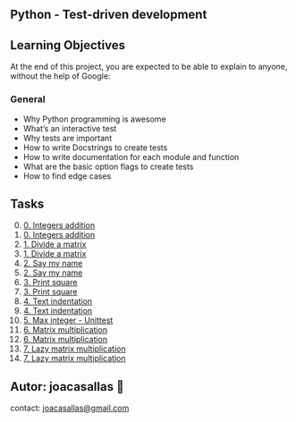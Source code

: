 ## Python - Test-driven development ##

## Learning Objectives ##

At the end of this project, you are expected to be able to explain to anyone, without the help of Google:

### General ###
* Why Python programming is awesome  
* What’s an interactive test  
* Why tests are important  
* How to write Docstrings to create tests  
* How to write documentation for each module and function  
* What are the basic option flags to create tests  
* How to find edge cases  

## Tasks ##  
0. [0. Integers addition](https://github.com/joacasallas2/holbertonschool-higher_level_programming/blob/main/python-test_driven_development/0-add_integer.py)
0. [0. Integers addition](https://github.com/joacasallas2/holbertonschool-higher_level_programming/blob/main/python-test_driven_development/tests/0-add_integer.txt)
1. [1. Divide a matrix](https://github.com/joacasallas2/holbertonschool-higher_level_programming/blob/main/python-test_driven_development/2-matrix_divided.py)
1. [1. Divide a matrix](https://github.com/joacasallas2/holbertonschool-higher_level_programming/blob/main/python-test_driven_development/tests/2-matrix_divided.txt)
2. [2. Say my name](https://github.com/joacasallas2/holbertonschool-higher_level_programming/blob/main/python-test_driven_development/3-say_my_name.py)
2. [2. Say my name](https://github.com/joacasallas2/holbertonschool-higher_level_programming/blob/main/python-test_driven_development/tests/3-say_my_name.txt)
3. [3. Print square](https://github.com/joacasallas2/holbertonschool-higher_level_programming/blob/main/python-test_driven_development/4-print_square.py)
3. [3. Print square](https://github.com/joacasallas2/holbertonschool-higher_level_programming/blob/main/python-test_driven_development/tests/4-print_square.txt)
4. [4. Text indentation](https://github.com/joacasallas2/holbertonschool-higher_level_programming/blob/main/python-test_driven_development/5-text_indentation.py)
4. [4. Text indentation](https://github.com/joacasallas2/holbertonschool-higher_level_programming/blob/main/python-test_driven_development/tests/5-text_indentation.txt)
5. [5. Max integer - Unittest](https://github.com/joacasallas2/holbertonschool-higher_level_programming/blob/main/python-test_driven_development/tests/6-max_integer_test.py)
6. [6. Matrix multiplication](https://github.com/joacasallas2/holbertonschool-higher_level_programming/blob/main/python-test_driven_development/100-matrix_mul.py)
6. [6. Matrix multiplication](https://github.com/joacasallas2/holbertonschool-higher_level_programming/blob/main/python-test_driven_development/tests/100-matrix_mul.txt)
7. [7. Lazy matrix multiplication](https://github.com/joacasallas2/holbertonschool-higher_level_programming/blob/main/python-test_driven_development/101-lazy_matrix_mul.py)
7. [7. Lazy matrix multiplication](https://github.com/joacasallas2/holbertonschool-higher_level_programming/blob/main/python-test_driven_development/tests/101-lazy_matrix_mul.txt)


## Autor:  joacasallas :information_desk_person:  
contact:  joacasallas@gmail.com  


